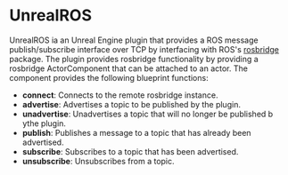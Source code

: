 # UnrealROS
UnrealROS ia an Unreal Engine plugin that provides a ROS message publish/subscribe interface over TCP by interfacing with ROS's [rosbridge](http://wiki.ros.org/rosbridge_suite) package. The plugin provides rosbridge functionality by providing a rosbridge ActorComponent that can be attached to an actor. The component provides the following blueprint functions:
- **connect**: Connects to the remote rosbridge instance.
- **advertise**: Advertises a topic to be published by the plugin.
- **unadvertise**: Unadvertises a topic that will no longer be published b ythe plugin.
- **publish**: Publishes a message to a topic that has already been advertised.
- **subscribe**: Subscribes to a topic that has been advertised.
- **unsubscribe**: Unsubscribes from a topic.
